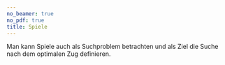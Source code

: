 ```yaml
---
no_beamer: true
no_pdf: true
title: Spiele
---
```


Man kann Spiele auch als Suchproblem betrachten und als Ziel die Suche nach dem optimalen Zug definieren.
